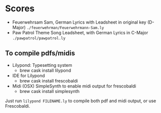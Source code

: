 # Scores

- Feuerwehrsam Sam, German Lyrics with Leadsheet in original key (D-Major) ``./feuerwehrman/Feuerwehrmann-Sam.ly``
- Paw Patrol Theme Song Leadsheet, with German Lyrics in C-Major ``./pawpatrol/pawpatrol.ly``

## To compile pdfs/midis

- Lilypond: Typesetting system
  - brew cask install lilypond
- IDE for Lilypond
  - brew cask install frescobaldi
- Midi (OSX) SimpleSynth to enable midi output for frescobaldi
  - brew cask install simplesynth

Just run ``lilypond FILENAME.ly`` to compile both pdf and midi output, or use Frescobaldi.

